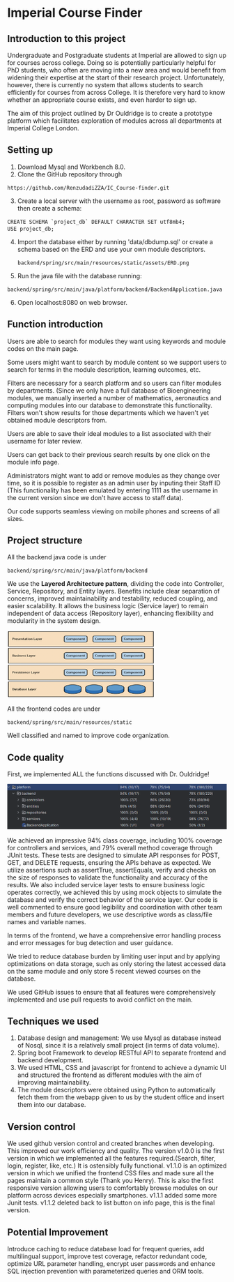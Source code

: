 # Imperial Course Finder
## Introduction to this project

Undergraduate and Postgraduate students at Imperial are allowed to sign up for courses across college. Doing so is potentially particularly helpful for PhD students, who often are moving into a new area and would benefit from widening their expertise at the start of their research project. Unfortunately, however, there is currently no system that allows students to search efficiently for courses from across College. It is therefore very hard to know whether an appropriate course exists, and even harder to sign up.

The aim of this project outlined by Dr Ouldridge is to create a prototype platform which facilitates exploration of modules across all departments at Imperial College London.



## Setting up

1. Download Mysql and Workbench 8.0.
2. Clone the GitHub repository through

```git
https://github.com/RenzudadiZZA/IC_Course-finder.git
```

3. Create a local server with the username as root, password as software then create a schema:

```
CREATE SCHEMA `project_db` DEFAULT CHARACTER SET utf8mb4;
USE project_db;
```

4. Import the database either by running 'data/dbdump.sql' or create a schema based on the ERD and use your own module descriptors.

   ```
   backend/spring/src/main/resources/static/assets/ERD.png
   ```

5. Run the java file with the database running:

```
backend/spring/src/main/java/platform/backend/BackendApplication.java
```

6. Open localhost:8080 on web browser.

## Function introduction

Users are able to search for modules they want using keywords and module codes on the main page.

Some users might want to search by module content so we support users to search for terms in the module description, learning outcomes, etc.

Filters are necessary for a search platform and so users can filter modules by departments. (Since we only have a full database of Bioengineering modules, we manually inserted a number of mathematics, aeronautics and computing modules into our database to demonstrate this functionality. Filters won't show results for those departments which we haven't yet obtained module descriptors from.

Users are able to save their ideal modules to a list associated with their username for later review.

Users can get back to their previous search results by one click on the module info page.

Administrators might want to add or remove modules as they change over time, so it is possible to register as an admin user by inputing their Staff ID (This functionality has been emulated by entering 1111 as the username in the current version since we don't have access to staff data).

Our code supports seamless viewing on mobile phones and screens of all sizes.

## Project structure

All the backend java code is under

```
backend/spring/src/main/java/platform/backend
```

We use the **Layered Architecture pattern**, dividing the code into Controller, Service, Repository, and Entity layers. Benefits include clear separation of concerns, improved maintainability and testability, reduced coupling, and easier scalability. It allows the business logic (Service layer) to remain independent of data access (Repository layer), enhancing flexibility and modularity in the system design.

<img src="layer.png" alt="img" style="zoom:33%;" />

All the frontend codes are under

```
backend/spring/src/main/resources/static
```

Well classified and named to improve code organization.

## Code quality

First, we implemented ALL the functions discussed with Dr. Ouldridge!

![image-20250113223448417](./coverage.png)

We achieved an impressive 94% class coverage, including 100% coverage for controllers and services, and 79% overall method coverage through JUnit tests. These tests are designed to simulate API responses for POST, GET, and DELETE requests, ensuring the APIs behave as expected. We utilize assertions such as assertTrue, assertEquals, verify and checks on the size of responses to validate the functionality and accuracy of the results. We also included service layer tests to ensure business logic operates correctly, we achieved this by using mock objects to simulate the database and verify the correct behavior of the service layer.
Our code is well commented to ensure good legibility and coordination with other team members and future developers, we use descriptive words as class/file names  and variable names.

In terms of the frontend, we have a comprehensive error handling process and error messages for bug detection and user guidance.

We tried to reduce database burden by limiting user input and by applying optimizations on data storage, such as only storing the latest accessed data on the same module and only store 5 recent viewed courses on the database.

We used GitHub issues to ensure that all features were comprehensively implemented and use pull requests to avoid conflict on the main.

## Techniques we used

1. Database design and management: We use Mysql as database instead of Nosql, since it is a relatively small project (in terms of data volume).
2. Spring boot Framework to develop RESTful API to separate frontend and backend development.
3. We used HTML, CSS and javascript for frontend to achieve a dynamic UI and structured the frontend as different modules with the aim of improving maintainability.
4. The module descriptors were obtained using Python to automatically fetch them from the webapp given to us by the student office  and insert them into our database.

## Version control

We used github version control and created branches when developing. This improved our work efficiency and quality. The version v1.0.0 is the first version in which we implemented all the features required.(Search, filter, login, register, like, etc.) It is ostensibly fully functional. v1.1.0 is an optimized version in which we unified the frontend CSS files and made sure all the pages maintain a common style (Thank you Henry). This is also the first responsive version allowing users to comfortably browse modules on our platform across devices especially smartphones. v1.1.1 added some more Junit tests. v1.1.2 deleted back to list button on info page, this is the final version.

## Potential Improvement

Introduce caching to reduce database load for frequent queries, add multilingual support, improve test coverage, refactor redundant code, optimize URL parameter handling, encrypt user passwords and enhance SQL injection prevention with parameterized queries and ORM tools.
